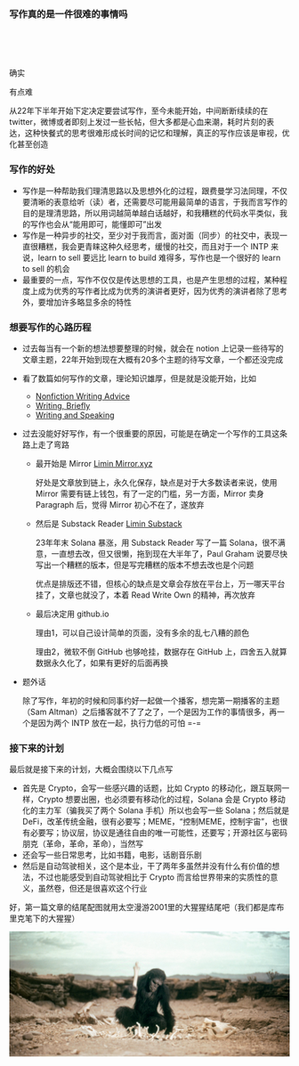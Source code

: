 ### 写作真的是一件很难的事情吗
<br><br><br><br>
  确实
  
  有点难

  
  从22年下半年开始下定决定要尝试写作，至今未能开始，中间断断续续的在 twitter，微博或者即刻上发过一些长帖，但大多都是心血来潮，耗时片刻的表达，这种快餐式的思考很难形成长时间的记忆和理解，真正的写作应该是审视，优化甚至创造

### 写作的好处

- 写作是一种帮助我们理清思路以及思想外化的过程，跟费曼学习法同理，不仅要清晰的表意给听（读）者，还需要尽可能用最简单的语言，于我而言写作的目的是理清思路，所以用词越简单越白话越好，和我糟糕的代码水平类似，我的写作也会从“能用即可，能懂即可”出发
- 写作是一种异步的社交，至少对于我而言，面对面（同步）的社交中，表现一直很糟糕，我会更青睐这种久经思考，缓慢的社交，而且对于一个 INTP 来说，learn to sell 要远比 learn to build 难得多，写作也是一个很好的 learn to sell 的机会
- 最重要的一点，写作不仅仅是传达思想的工具，也是产生思想的过程，某种程度上成为优秀的写作者比成为优秀的演讲者更好，因为优秀的演讲者除了思考外，要增加许多略显多余的特性

### 想要写作的心路历程

- 过去每当有一个新的想法想要整理的时候，就会在 notion 上记录一些待写的文章主题，22年开始到现在大概有20多个主题的待写文章，一个都还没完成
- 看了数篇如何写作的文章，理论知识雄厚，但是就是没能开始，比如
  
    - [Nonfiction Writing Advice](https://slatestarcodex.com/2016/02/20/writing-advice)
    - [Writing,  Briefly](http://www.paulgraham.com/writing44.html)
    - [Writing and Speaking](http://paulgraham.com/speak.html)
  
- 过去没能好好写作，有一个很重要的原因，可能是在确定一个写作的工具这条路上走了弯路
    - 最开始是 Mirror [Limin Mirror.xyz](https://mirror.xyz/lanhui.eth/aSnoMRRE2LT8ifXuUovqcOisDFebAAfsGLnB6ki18QQ)
        
      好处是文章放到链上，永久化保存，缺点是对于大多数读者来说，使用 Mirror 需要有链上钱包，有了一定的门槛，另一方面，Mirror 卖身 Paragraph 后，觉得 Mirror 初心不在了，遂放弃
  
    - 然后是 Substack Reader [Limin Substack](https://substack.com/@limin/p-139785677)
  
      23年年末 Solana 暴涨，用 Substack Reader 写了一篇 Solana，很不满意，一直想去改，但又很懒，拖到现在大半年了，Paul Graham 说要尽快写出一个糟糕的版本，但是写完糟糕的版本不想去改也是个问题
            
      优点是排版还不错，但核心的缺点是文章会存放在平台上，万一哪天平台挂了，文章也就没了，本着 Read Write Own 的精神，再次放弃
    - 最后决定用 github.io

      理由1，可以自己设计简单的页面，没有多余的乱七八糟的颜色

      理由2，微软不倒 GitHub 也够呛挂，数据存在 GitHub 上，四舍五入就算数据永久化了，如果有更好的后面再换

- 题外话

    除了写作，年初的时候和同事约好一起做一个播客，想完第一期播客的主题（Sam Altman）之后播客就不了了之了，一个是因为工作的事情很多，再一个是因为两个 INTP 放在一起，执行力低的可怕 =-=

### 接下来的计划

最后就是接下来的计划，大概会围绕以下几点写

- 首先是 Crypto，会写一些感兴趣的话题，比如 Crypto 的移动化，跟互联网一样，Crypto 想要出圈，也必须要有移动化的过程，Solana 会是 Crypto 移动化的主力军（骗我买了两个 Solana 手机）所以也会写一些 Solana；然后就是 DeFi，改革传统金融，很有必要写；MEME，“控制MEME，控制宇宙”，也很有必要写；协议层，协议是通往自由的唯一可能性，还要写；开源社区与密码朋克（革命，革命，革命），当然写
- 还会写一些日常思考，比如书籍，电影，话剧音乐剧
- 然后是自动驾驶相关，这个是本业，干了两年多虽然并没有什么有价值的想法，不过也能感受到自动驾驶相比于 Crypto 而言给世界带来的实质性的意义，虽然卷，但还是很喜欢这个行业

好，第一篇文章的结尾配图就用太空漫游2001里的大猩猩结尾吧（我们都是库布里克笔下的大猩猩）

![2001_A_Space_Odyssey](./imgs/2001_A_Space_Odyssey.jpg)

